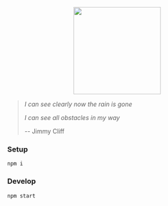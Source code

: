 <p align='center'>
  <img src='https://cloud.githubusercontent.com/assets/1913316/15395204/a5a7cfa0-1dce-11e6-8e07-874266d87b0e.png' width='200'/>
</p>

> *I can see clearly now the rain is gone*
>
> *I can see all obstacles in my way*
>
> -- Jimmy Cliff

### Setup

```
npm i
```

### Develop

```
npm start
```
